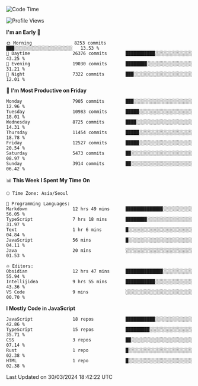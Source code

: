 <!--START_SECTION:waka-->
![Code Time](http://img.shields.io/badge/Code%20Time-5%2C846%20hrs%2020%20mins-blue)

![Profile Views](http://img.shields.io/badge/Profile%20Views-0-blue)

**I'm an Early 🐤** 

```text
🌞 Morning                8253 commits        ███░░░░░░░░░░░░░░░░░░░░░░   13.53 % 
🌆 Daytime                26376 commits       ███████████░░░░░░░░░░░░░░   43.25 % 
🌃 Evening                19030 commits       ████████░░░░░░░░░░░░░░░░░   31.21 % 
🌙 Night                  7322 commits        ███░░░░░░░░░░░░░░░░░░░░░░   12.01 % 
```
📅 **I'm Most Productive on Friday** 

```text
Monday                   7905 commits        ███░░░░░░░░░░░░░░░░░░░░░░   12.96 % 
Tuesday                  10983 commits       █████░░░░░░░░░░░░░░░░░░░░   18.01 % 
Wednesday                8725 commits        ████░░░░░░░░░░░░░░░░░░░░░   14.31 % 
Thursday                 11454 commits       █████░░░░░░░░░░░░░░░░░░░░   18.78 % 
Friday                   12527 commits       █████░░░░░░░░░░░░░░░░░░░░   20.54 % 
Saturday                 5473 commits        ██░░░░░░░░░░░░░░░░░░░░░░░   08.97 % 
Sunday                   3914 commits        ██░░░░░░░░░░░░░░░░░░░░░░░   06.42 % 
```


📊 **This Week I Spent My Time On** 

```text
🕑︎ Time Zone: Asia/Seoul

💬 Programming Languages: 
Markdown                 12 hrs 49 mins      ██████████████░░░░░░░░░░░   56.05 % 
TypeScript               7 hrs 18 mins       ████████░░░░░░░░░░░░░░░░░   31.97 % 
Text                     1 hr 6 mins         █░░░░░░░░░░░░░░░░░░░░░░░░   04.84 % 
JavaScript               56 mins             █░░░░░░░░░░░░░░░░░░░░░░░░   04.11 % 
Java                     20 mins             ░░░░░░░░░░░░░░░░░░░░░░░░░   01.53 % 

🔥 Editors: 
Obsidian                 12 hrs 47 mins      ██████████████░░░░░░░░░░░   55.94 % 
Intellijidea             9 hrs 55 mins       ███████████░░░░░░░░░░░░░░   43.36 % 
VS Code                  9 mins              ░░░░░░░░░░░░░░░░░░░░░░░░░   00.70 % 
```

**I Mostly Code in JavaScript** 

```text
JavaScript               18 repos            ███████████░░░░░░░░░░░░░░   42.86 % 
TypeScript               15 repos            █████████░░░░░░░░░░░░░░░░   35.71 % 
CSS                      3 repos             ██░░░░░░░░░░░░░░░░░░░░░░░   07.14 % 
Rust                     1 repo              █░░░░░░░░░░░░░░░░░░░░░░░░   02.38 % 
HTML                     1 repo              █░░░░░░░░░░░░░░░░░░░░░░░░   02.38 % 
```




 Last Updated on 30/03/2024 18:42:22 UTC
<!--END_SECTION:waka-->

